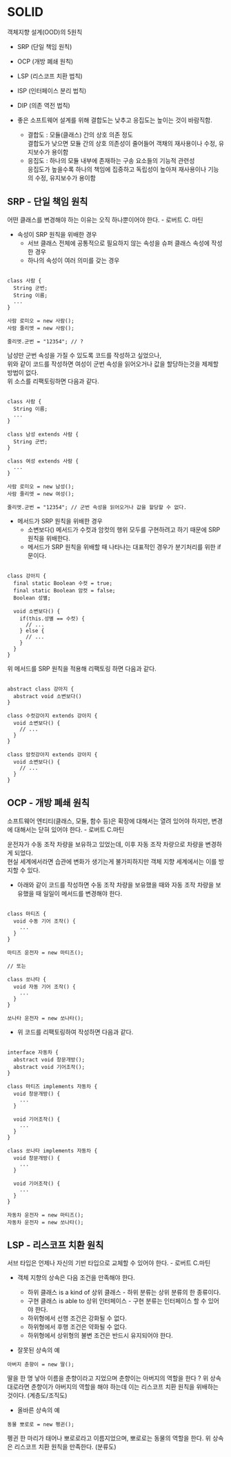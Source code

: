 # SOLID
객체지향 설계(OOD)의 5원칙

+ SRP (단일 책임 원칙)
+ OCP (개방 폐쇄 원칙)
+ LSP (리스코프 치환 법칙)
+ ISP (인터페이스 분리 법칙)
+ DIP (의존 역전 법칙)

+ 좋은 소프트웨어 설계를 위해 결합도는 낮추고 응집도는 높이는 것이 바람직함.
  - 결합도 : 모듈(클래스) 간의 상호 의존 정도   
    결합도가 낮으면 모듈 간의 상호 의존성이 줄어들어 객채의 재사용이나 수정, 유지보수가 용이함
  + 응집도 : 하나의 모듈 내부에 존재하는 구송 요소들의 기능적 관련성   
    응집도가 높을수록 하나의 책임에 집중하고 독립성이 높아져 재사용이나 기능의 수정, 유지보수가 용이함



## SRP - 단일 책임 원칙
  어떤 클래스를 변경해야 하는 이유는 오직 하나뿐이어야 한다. - 로버트 C. 마틴

+ 속성이 SRP 원칙을 위배한 경우
  + 서브 클래스 전체에 공통적으로 필요하지 않는 속성을 슈퍼 클래스 속성에 작성한 경우   
  + 하나의 속성이 여러 의미를 갖는 경우

```

class 사람 {
  String 군번;
  String 이름;
  ...
}

사람 로미오 = new 사람();
사람 줄리엣 = new 사람();

줄리엣.군번 = "12354"; // ?

```
남성만 군번 속성을 가질 수 있도록 코드를 작성하고 싶었으나,   
위와 같이 코드를 작성하면 여성이 군번 속성을 읽어오거나 값을 할당하는것을 제제할 방법이 없다.   
위 소스를 리팩토링하면 다음과 같다.


```

class 사람 {
  String 이름;
  ...
}

class 남성 extends 사람 {
  String 군번;
}

class 여성 extends 사람 {
  ...
}

사람 로미오 = new 남성();
사람 줄리엣 = new 여성();

줄리엣.군번 = "12354"; // 군번 속성을 읽어오거나 값을 할당할 수 없다.

```


+ 메서드가 SRP 원칙을 위배한 경우
  + 소변보다() 메서드가 수컷과 암컷의 행위 모두를 구현하려고 하기 때문에 SRP 원칙을 위배한다.
  + 메서드가 SRP 원칙을 위배할 때 나타나는 대표적인 경우가 분기처리를 위한 if문이다.

```

class 강아지 {
  final static Boolean 수컷 = true;
  final static Boolean 암컷 = false;
  Boolean 성별;
  
  void 소변보다() {
    if(this.성별 == 수컷) {
      // ...
    } else {
      // ...
    }
  }
}

```
    
위 메서드를 SRP 원칙을 적용해 리팩토링 하면 다음과 같다.

```

abstract class 강아지 {
  abstract void 소변보다()
}

class 수컷강아지 extends 강아지 {
  void 소변보다() {
    // ...
  }
}

class 암컷강아지 extends 강아지 {
  void 소변보다() {
    // ...
  }
}

```
  
  
## OCP - 개방 폐쇄 원칙
소프트웨어 엔티티(클래스, 모듈, 함수 등)은 확장에 대해서는 열려 있어야 하지만, 변경에 대해서는 닫혀 있어야 한다. - 로버트 C.마틴

운전자가 수동 조작 차량을 보유하고 있었는데, 이후 자동 조작 차량으로 차량을 변경하게 되었다.   
현실 세계에서라면 습관에 변화가 생기는게 불가피하지만 객체 지향 세계에서는 이를 방지할 수 있다.

+ 아래와 같이 코드를 작성하면 수동 조작 차량을 보유했을 때와 자동 조작 차량을 보유했을 때 일일이 메서드를 변경해야 한다.
```

class 마티즈 {
  void 수동 기어 조작() {
    ...
  }
}

마티즈 운전자 = new 마티즈();

// 또는

class 쏘나타 {
  void 자동 기어 조작() {
    ...
  }
}

쏘나타 운전자 = new 쏘나타();

``` 
  
+ 위 코드를 리팩토링하여 작성하면 다음과 같다.

```

interface 자동차 {
  abstract void 창문개방();
  abstract void 기어조작();
}

class 마티즈 implements 자동차 {
  void 창문개방() {
    ...
  }
  
  void 기어조작() {
    ...
  }
}

class 쏘나타 implements 자동차 {
  void 창문개방() {
    ...
  }
  
  void 기어조작() {
    ...
  }
}

자동차 운전자 = new 마티즈();
자동차 운전자 = new 쏘나타();

```
  
  
## LSP - 리스코프 치환 원칙
서브 타입은 언제나 자신의 기반 타입으로 교체할 수 있어야 한다.  - 로버트 C.마틴

+ 객체 지향의 상속은 다음 조건을 만족해야 한다.
  - 하위 클래스 is a kind of 상위 클래스 - 하위 분류는 상위 분류의 한 종류이다.
  - 구현 클래스 is able to 상위 인터페이스 - 구현 분류는 인터페이스 할 수 있어야 한다.
  - 하위형에서 선행 조건은 강화될 수 없다.
  - 하위형에서 후행 조건은 약화될 수 없다.
  - 하위형에서 상위형의 불변 조건은 반드시 유지되어야 한다.
  
+ 잘못된 상속의 예

```
아버지 춘향이 = new 딸();
```
딸을 한 명 낳아 이름을 춘향이라고 지었으며 춘향이는 아버지의 역할을 한다 ?
위 상속대로라면 춘향이가 아버지의 역할을 해야 하는데 이는 리스코프 치환 원칙을 위배하는 것이다. (계층도/조직도)

+ 올바른 상속의 예


```
동물 뽀로로 = new 펭귄();
```

펭귄 한 마리가 태어나 뽀로로라고 이름지었으며, 뽀로로는 동물의 역할을 한다. 
위 상속은 리스코프 치환 원칙을 만족한다. (분류도)

